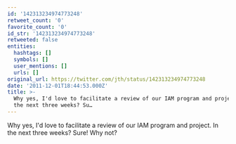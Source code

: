 ```yaml
---
id: '142313234974773248'
retweet_count: '0'
favorite_count: '0'
id_str: '142313234974773248'
retweeted: false
entities:
  hashtags: []
  symbols: []
  user_mentions: []
  urls: []
original_url: https://twitter.com/jth/status/142313234974773248
date: '2011-12-01T18:44:53.000Z'
title: >-
  Why yes, I'd love to facilitate a review of our IAM program and project. In
  the next three weeks? Su…
---
```


Why yes, I'd love to facilitate a review of our IAM program and project. In the next three weeks? Sure! Why not?